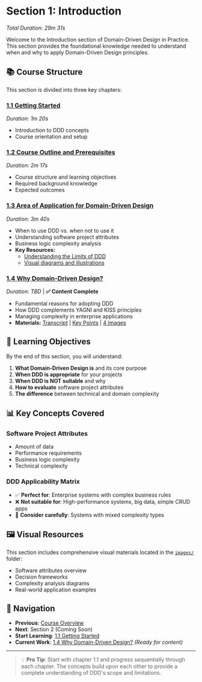 # Section 1: Introduction
*Total Duration: 29m 31s*

Welcome to the Introduction section of Domain-Driven Design in Practice. This section provides the foundational knowledge needed to understand when and why to apply Domain-Driven Design principles.

## 📚 Course Structure

This section is divided into three key chapters:

### [1.1 Getting Started](1.1-getting-started/) 
*Duration: 1m 20s*
- Introduction to DDD concepts
- Course orientation and setup

### [1.2 Course Outline and Prerequisites](1.2-course-outline-prerequisites/)
*Duration: 2m 17s*
- Course structure and learning objectives
- Required background knowledge
- Expected outcomes

### [1.3 Area of Application for Domain-Driven Design](1.3-area-of-application/)
*Duration: 3m 40s*
- When to use DDD vs. when not to use it
- Understanding software project attributes
- Business logic complexity analysis
- **Key Resources:**
  - [Understanding the Limits of DDD](1.3-area-of-application/Understanding-the-Limits-of-Domain-Driven-Design.md)
  - [Visual diagrams and illustrations](images/)

### [1.4 Why Domain-Driven Design?](1.4-why-domain-driven-design/) 
*Duration: TBD* | **✅ Content Complete**
- Fundamental reasons for adopting DDD
- How DDD complements YAGNI and KISS principles
- Managing complexity in enterprise applications
- **Materials:** [Transcript](1.4-why-domain-driven-design/transcript-full.md) | [Key Points](1.4-why-domain-driven-design/key-points.md) | [4 Images](1.4-why-domain-driven-design/images/)

## 🎯 Learning Objectives

By the end of this section, you will understand:

1. **What Domain-Driven Design is** and its core purpose
2. **When DDD is appropriate** for your projects
3. **When DDD is NOT suitable** and why
4. **How to evaluate** software project attributes
5. **The difference** between technical and domain complexity

## 📊 Key Concepts Covered

### Software Project Attributes
- Amount of data
- Performance requirements
- Business logic complexity
- Technical complexity

### DDD Applicability Matrix
- ✅ **Perfect for**: Enterprise systems with complex business rules
- ❌ **Not suitable for**: High-performance systems, big data, simple CRUD apps
- 🤔 **Consider carefully**: Systems with mixed complexity types

## 🖼️ Visual Resources

This section includes comprehensive visual materials located in the [`images/`](images/) folder:
- Software attributes overview
- Decision frameworks
- Complexity analysis diagrams
- Real-world application examples

## 🔗 Navigation

- **Previous**: [Course Overview](../README.md)
- **Next**: Section 2 (Coming Soon)
- **Start Learning**: [1.1 Getting Started](1.1-getting-started/)
- **Current Work**: [1.4 Why Domain-Driven Design?](1.4-why-domain-driven-design/) *(Ready for content)*

---

> 💡 **Pro Tip**: Start with chapter 1.1 and progress sequentially through each chapter. The concepts build upon each other to provide a complete understanding of DDD's scope and limitations.